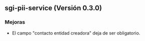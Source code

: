## sgi-pii-service (Versión 0.3.0)

### Mejoras
* El campo "contacto entidad creadora" deja de ser obligatorio.
